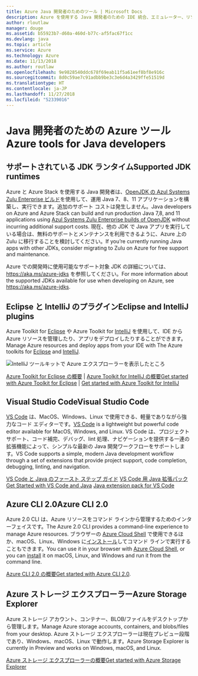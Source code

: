 ```yaml
---
title: Azure Java 開発者のためのツール | Microsoft Docs
description: Azure を使用する Java 開発者のための IDE 統合、エミュレーター、リソース エクスプローラー、コマンド ライン インターフェイスについて取り上げます。
author: rloutlaw
manager: douge
ms.assetid: b55923b7-d60a-460d-b77c-af5fac67f1cc
ms.devlang: java
ms.topic: article
ms.service: Azure
ms.technology: Azure
ms.date: 11/13/2018
ms.author: routlaw
ms.openlocfilehash: 9e9828540ddc678f69eab11f5a61eef8bf8e916c
ms.sourcegitcommit: 8d0c59ae7c91adbb9be3c3e6d4a3429ffe51519d
ms.translationtype: HT
ms.contentlocale: ja-JP
ms.lasthandoff: 11/27/2018
ms.locfileid: "52339016"
---
```

# <a name="azure-tools-for-java-developers"></a><span data-ttu-id="60928-103">Java 開発者のための Azure ツール</span><span class="sxs-lookup"><span data-stu-id="60928-103">Azure tools for Java developers</span></span>

## <a name="supported-jdk-runtimes"></a><span data-ttu-id="60928-104">サポートされている JDK ランタイム</span><span class="sxs-lookup"><span data-stu-id="60928-104">Supported JDK runtimes</span></span>

<span data-ttu-id="60928-105">Azure と Azure Stack を使用する Java 開発者は、[OpenJDK の Azul Systems Zulu Enterprise ビルド](https://www.azul.com/downloads/azure-only/zulu/)を使用して、運用 Java 7、8、11 アプリケーションを構築し、実行できます。追加のサポート コストは発生しません。</span><span class="sxs-lookup"><span data-stu-id="60928-105">Java developers on Azure and Azure Stack can build and run production Java 7,8, and 11 applications using [Azul Systems Zulu Enterprise builds of OpenJDK](https://www.azul.com/downloads/azure-only/zulu/) without incurring additional support costs.</span></span> <span data-ttu-id="60928-106">現在、他の JDK で Java アプリを実行している場合は、無料のサポートとメンテナンスを利用できるように、Azure 上の Zulu に移行することを検討してください。</span><span class="sxs-lookup"><span data-stu-id="60928-106">If you’re currently running Java apps with other JDKs, consider migrating to Zulu on Azure for free support and maintenance.</span></span> 

<span data-ttu-id="60928-107">Azure での開発時に使用可能なサポート対象 JDK の詳細については、<https://aka.ms/azure-jdks> を参照してください。</span><span class="sxs-lookup"><span data-stu-id="60928-107">For more information about the supported JDKs available for use when developing on Azure, see <https://aka.ms/azure-jdks>.</span></span>

## <a name="eclipse-and-intellij-plugins"></a><span data-ttu-id="60928-108">Eclipse と IntelliJ のプラグイン</span><span class="sxs-lookup"><span data-stu-id="60928-108">Eclipse and IntelliJ plugins</span></span>

<span data-ttu-id="60928-109">Azure Toolkit for [Eclipse](eclipse/azure-toolkit-for-eclipse.md) や Azure Toolkit for [IntelliJ](intellij/azure-toolkit-for-intellij.md) を使用して、IDE から Azure リソースを管理したり、アプリをデプロイしたりすることができます。</span><span class="sxs-lookup"><span data-stu-id="60928-109">Manage Azure resources and deploy apps from your IDE with The Azure toolkits for [Eclipse](eclipse/azure-toolkit-for-eclipse.md) and [IntelliJ](intellij/azure-toolkit-for-intellij.md).</span></span>   

![IntelliJ ツールキットで Azure エクスプローラーを表示したところ](media/intelliJ-azure-explorer.png)

<span data-ttu-id="60928-111">[Azure Toolkit for Eclipse の概要](https://docs.microsoft.com/azure/app-service-web/app-service-web-eclipse-create-hello-world-web-app) | [Azure Toolkit for IntelliJ の概要](https://docs.microsoft.com/azure/app-service-web/app-service-web-intellij-create-hello-world-web-app)</span><span class="sxs-lookup"><span data-stu-id="60928-111">[Get started with Azure Toolkit for Eclipse](https://docs.microsoft.com/azure/app-service-web/app-service-web-eclipse-create-hello-world-web-app) | [Get started with Azure Toolkit for IntelliJ](https://docs.microsoft.com/azure/app-service-web/app-service-web-intellij-create-hello-world-web-app)</span></span> 

## <a name="visual-studio-code"></a><span data-ttu-id="60928-112">Visual Studio Code</span><span class="sxs-lookup"><span data-stu-id="60928-112">Visual Studio Code</span></span>

<span data-ttu-id="60928-113">[VS Code](https://code.visualstudio.com/) は、MacOS、Windows、Linux で使用できる、軽量でありながら強力なコード エディターです。</span><span class="sxs-lookup"><span data-stu-id="60928-113">[VS Code](https://code.visualstudio.com/) is a lightweight but powerful code editor available for MacOS, Windows, and Linux.</span></span> <span data-ttu-id="60928-114">VS Code は、プロジェクト サポート、コード補完、デバッグ、lint 処理、ナビゲーションを提供する一連の拡張機能によって、シンプルな最新の Java 開発ワークフローをサポートします。</span><span class="sxs-lookup"><span data-stu-id="60928-114">VS Code supports a simple, modern Java development workflow through a set of extensions that provide project support, code completion, debugging, linting, and navigation.</span></span>

<span data-ttu-id="60928-115">[VS Code と Java のファースト ステップ ガイド](https://code.visualstudio.com/docs/java)
[VS Code 用 Java 拡張パック](https://code.visualstudio.com/docs/java/extensions)</span><span class="sxs-lookup"><span data-stu-id="60928-115">[Get Started with VS Code and Java](https://code.visualstudio.com/docs/java)
[Java extension pack for VS Code](https://code.visualstudio.com/docs/java/extensions)</span></span>  

## <a name="azure-cli-20"></a><span data-ttu-id="60928-116">Azure CLI 2.0</span><span class="sxs-lookup"><span data-stu-id="60928-116">Azure CLI 2.0</span></span>

<span data-ttu-id="60928-117">Azure 2.0 CLI は、Azure リソースをコマンド ラインから管理するためのインターフェイスです。</span><span class="sxs-lookup"><span data-stu-id="60928-117">The Azure 2.0 CLI provides a command-line experience to manage Azure resources.</span></span> <span data-ttu-id="60928-118">ブラウザーの [Azure Cloud Shell](https://docs.microsoft.com/azure/cloud-shell/overview) で使用できるほか、macOS、Linux、Windows に[インストール](https://docs.microsoft.com/cli/azure/install-azure-cli)してコマンド ラインで実行することもできます。</span><span class="sxs-lookup"><span data-stu-id="60928-118">You can use it in your browser with [Azure Cloud Shell](https://docs.microsoft.com/azure/cloud-shell/overview), or you can [install](https://docs.microsoft.com/cli/azure/install-azure-cli) it on macOS, Linux, and Windows and run it from the command line.</span></span>

<span data-ttu-id="60928-119">[Azure CLI 2.0 の概要](https://docs.microsoft.com/cli/azure/get-started-with-azure-cli)</span><span class="sxs-lookup"><span data-stu-id="60928-119">[Get started with Azure CLI 2.0](https://docs.microsoft.com/cli/azure/get-started-with-azure-cli).</span></span>

## <a name="azure-storage-explorer"></a><span data-ttu-id="60928-120">Azure ストレージ エクスプローラー</span><span class="sxs-lookup"><span data-stu-id="60928-120">Azure Storage Explorer</span></span> 

<span data-ttu-id="60928-121">Azure ストレージ アカウント、コンテナー、BLOB/ファイルをデスクトップから管理します。</span><span class="sxs-lookup"><span data-stu-id="60928-121">Manage Azure storage accounts, containers, and blobs/files from your desktop.</span></span> <span data-ttu-id="60928-122">Azure ストレージ エクスプローラーは現在プレビュー段階であり、Windows、macOS、Linux で動作します。</span><span class="sxs-lookup"><span data-stu-id="60928-122">Azure Storage Explorer is currently in Preview and works on Windows, macOS, and Linux.</span></span>

[<span data-ttu-id="60928-123">Azure ストレージ エクスプローラーの概要</span><span class="sxs-lookup"><span data-stu-id="60928-123">Get started with Azure Storage Explorer</span></span>](https://docs.microsoft.com/azure/vs-azure-tools-storage-manage-with-storage-explorer)
